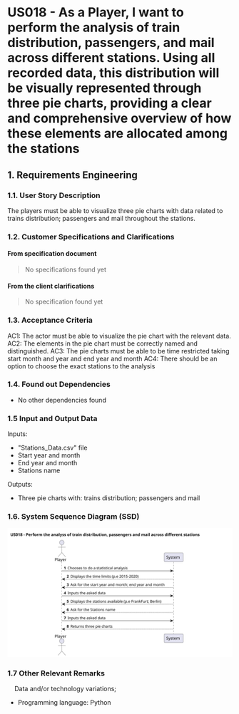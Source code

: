 # US018 - As a Player, I want to perform the analysis of train distribution, passengers, and mail across different stations. Using all recorded data, this distribution will be visually represented through three pie charts, providing a clear and comprehensive overview of how these elements are allocated among the stations

## 1. Requirements Engineering

### 1.1. User Story Description

The players must be able to visualize three pie charts with data related to trains distribution; passengers and mail throughout the stations.

### 1.2. Customer Specifications and Clarifications 


#### From specification document
> No specifications found yet


#### From the client clarifications
> No specification found yet

### 1.3. Acceptance Criteria

AC1: The actor must be able to visualize the pie chart with the relevant data. 
AC2: The elements in the pie chart must be correctly named and distinguished.
AC3: The pie charts must be able to be time restricted taking start month and year and end year and month
AC4: There should be an option to choose the exact stations to the analysis

### 1.4. Found out Dependencies

- No other dependencies found 

### 1.5 Input and Output Data

Inputs:
- "Stations_Data.csv" file
- Start year and month
- End year and month
- Stations name


Outputs:
- Three pie charts with: trains distribution; passengers and mail

### 1.6. System Sequence Diagram (SSD)

![US018-SSD](svg/US018-SSD.svg)

### 1.7 Other Relevant Remarks

&nbsp; &nbsp; Data and/or technology variations;  
- Programming language: Python 
